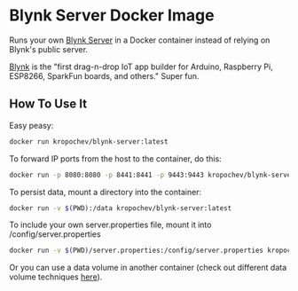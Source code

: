 # Blynk Server Docker Image

Runs your own [Blynk Server](https://github.com/blynkkk/blynk-server) in a Docker container instead of relying on Blynk's public server.

[Blynk](http://www.blynk.cc) is the "first drag-n-drop IoT app builder for Arduino, Raspberry Pi, ESP8266, SparkFun boards, and others." Super fun.

## How To Use It

Easy peasy:

```sh
docker run kropochev/blynk-server:latest
```

To forward IP ports from the host to the container, do this:

```sh
docker run -p 8080:8080 -p 8441:8441 -p 9443:9443 kropochev/blynk-server:latest
```

To persist data, mount a directory into the container:

```sh
docker run -v $(PWD):/data kropochev/blynk-server:latest
```

To include your own server.properties file, mount it into /config/server.properties

```sh
docker run -v $(PWD)/server.properties:/config/server.properties kropochev/blynk-server:latest
```

Or you can use a data volume in another container (check out different data volume techniques [here](https://docs.docker.com/engine/tutorials/dockervolumes/)).
